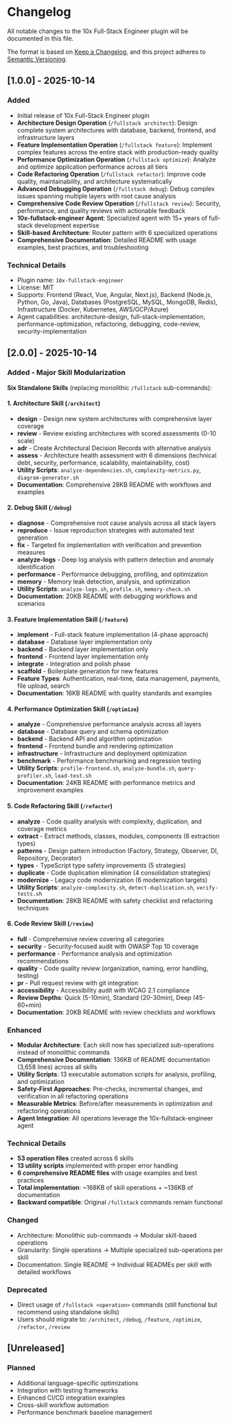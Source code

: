 # Changelog

All notable changes to the 10x Full-Stack Engineer plugin will be documented in this file.

The format is based on [Keep a Changelog](https://keepachangelog.com/en/1.0.0/),
and this project adheres to [Semantic Versioning](https://semver.org/spec/v2.0.0.html).

## [1.0.0] - 2025-10-14

### Added
- Initial release of 10x Full-Stack Engineer plugin
- **Architecture Design Operation** (`/fullstack architect`): Design complete system architectures with database, backend, frontend, and infrastructure layers
- **Feature Implementation Operation** (`/fullstack feature`): Implement complex features across the entire stack with production-ready quality
- **Performance Optimization Operation** (`/fullstack optimize`): Analyze and optimize application performance across all tiers
- **Code Refactoring Operation** (`/fullstack refactor`): Improve code quality, maintainability, and architecture systematically
- **Advanced Debugging Operation** (`/fullstack debug`): Debug complex issues spanning multiple layers with root cause analysis
- **Comprehensive Code Review Operation** (`/fullstack review`): Security, performance, and quality reviews with actionable feedback
- **10x-fullstack-engineer Agent**: Specialized agent with 15+ years of full-stack development expertise
- **Skill-based Architecture**: Router pattern with 6 specialized operations
- **Comprehensive Documentation**: Detailed README with usage examples, best practices, and troubleshooting

### Technical Details
- Plugin name: `10x-fullstack-engineer`
- License: MIT
- Supports: Frontend (React, Vue, Angular, Next.js), Backend (Node.js, Python, Go, Java), Databases (PostgreSQL, MySQL, MongoDB, Redis), Infrastructure (Docker, Kubernetes, AWS/GCP/Azure)
- Agent capabilities: architecture-design, full-stack-implementation, performance-optimization, refactoring, debugging, code-review, security-implementation

## [2.0.0] - 2025-10-14

### Added - Major Skill Modularization

**Six Standalone Skills** (replacing monolithic `/fullstack` sub-commands):

#### 1. Architecture Skill (`/architect`)
- **design** - Design new system architectures with comprehensive layer coverage
- **review** - Review existing architectures with scored assessments (0-10 scale)
- **adr** - Create Architectural Decision Records with alternative analysis
- **assess** - Architecture health assessment with 6 dimensions (technical debt, security, performance, scalability, maintainability, cost)
- **Utility Scripts**: `analyze-dependencies.sh`, `complexity-metrics.py`, `diagram-generator.sh`
- **Documentation**: Comprehensive 28KB README with workflows and examples

#### 2. Debug Skill (`/debug`)
- **diagnose** - Comprehensive root cause analysis across all stack layers
- **reproduce** - Issue reproduction strategies with automated test generation
- **fix** - Targeted fix implementation with verification and prevention measures
- **analyze-logs** - Deep log analysis with pattern detection and anomaly identification
- **performance** - Performance debugging, profiling, and optimization
- **memory** - Memory leak detection, analysis, and optimization
- **Utility Scripts**: `analyze-logs.sh`, `profile.sh`, `memory-check.sh`
- **Documentation**: 20KB README with debugging workflows and scenarios

#### 3. Feature Implementation Skill (`/feature`)
- **implement** - Full-stack feature implementation (4-phase approach)
- **database** - Database layer implementation only
- **backend** - Backend layer implementation only
- **frontend** - Frontend layer implementation only
- **integrate** - Integration and polish phase
- **scaffold** - Boilerplate generation for new features
- **Feature Types**: Authentication, real-time, data management, payments, file upload, search
- **Documentation**: 16KB README with quality standards and examples

#### 4. Performance Optimization Skill (`/optimize`)
- **analyze** - Comprehensive performance analysis across all layers
- **database** - Database query and schema optimization
- **backend** - Backend API and algorithm optimization
- **frontend** - Frontend bundle and rendering optimization
- **infrastructure** - Infrastructure and deployment optimization
- **benchmark** - Performance benchmarking and regression testing
- **Utility Scripts**: `profile-frontend.sh`, `analyze-bundle.sh`, `query-profiler.sh`, `load-test.sh`
- **Documentation**: 24KB README with performance metrics and improvement examples

#### 5. Code Refactoring Skill (`/refactor`)
- **analyze** - Code quality analysis with complexity, duplication, and coverage metrics
- **extract** - Extract methods, classes, modules, components (6 extraction types)
- **patterns** - Design pattern introduction (Factory, Strategy, Observer, DI, Repository, Decorator)
- **types** - TypeScript type safety improvements (5 strategies)
- **duplicate** - Code duplication elimination (4 consolidation strategies)
- **modernize** - Legacy code modernization (6 modernization targets)
- **Utility Scripts**: `analyze-complexity.sh`, `detect-duplication.sh`, `verify-tests.sh`
- **Documentation**: 28KB README with safety checklist and refactoring techniques

#### 6. Code Review Skill (`/review`)
- **full** - Comprehensive review covering all categories
- **security** - Security-focused audit with OWASP Top 10 coverage
- **performance** - Performance analysis and optimization recommendations
- **quality** - Code quality review (organization, naming, error handling, testing)
- **pr** - Pull request review with git integration
- **accessibility** - Accessibility audit with WCAG 2.1 compliance
- **Review Depths**: Quick (5-10min), Standard (20-30min), Deep (45-60+min)
- **Documentation**: 20KB README with review checklists and workflows

### Enhanced
- **Modular Architecture**: Each skill now has specialized sub-operations instead of monolithic commands
- **Comprehensive Documentation**: 136KB of README documentation (3,658 lines) across all skills
- **Utility Scripts**: 13 executable automation scripts for analysis, profiling, and optimization
- **Safety-First Approaches**: Pre-checks, incremental changes, and verification in all refactoring operations
- **Measurable Metrics**: Before/after measurements in optimization and refactoring operations
- **Agent Integration**: All operations leverage the 10x-fullstack-engineer agent

### Technical Details
- **53 operation files** created across 6 skills
- **13 utility scripts** implemented with proper error handling
- **6 comprehensive README files** with usage examples and best practices
- **Total implementation**: ~168KB of skill operations + ~136KB of documentation
- **Backward compatible**: Original `/fullstack` commands remain functional

### Changed
- Architecture: Monolithic sub-commands → Modular skill-based operations
- Granularity: Single operations → Multiple specialized sub-operations per skill
- Documentation: Single README → Individual READMEs per skill with detailed workflows

### Deprecated
- Direct usage of `/fullstack <operation>` commands (still functional but recommend using standalone skills)
- Users should migrate to: `/architect`, `/debug`, `/feature`, `/optimize`, `/refactor`, `/review`

## [Unreleased]

### Planned
- Additional language-specific optimizations
- Integration with testing frameworks
- Enhanced CI/CD integration examples
- Cross-skill workflow automation
- Performance benchmark baseline management
